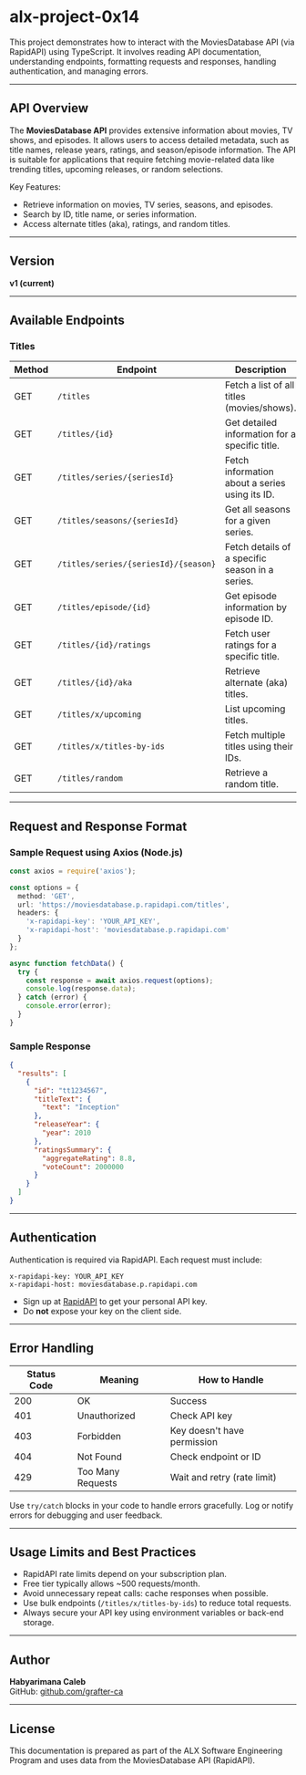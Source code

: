# alx-project-0x14

This project demonstrates how to interact with the MoviesDatabase API (via RapidAPI) using TypeScript. It involves reading API documentation, understanding endpoints, formatting requests and responses, handling authentication, and managing errors.

---

## API Overview

The **MoviesDatabase API** provides extensive information about movies, TV shows, and episodes. It allows users to access detailed metadata, such as title names, release years, ratings, and season/episode information. The API is suitable for applications that require fetching movie-related data like trending titles, upcoming releases, or random selections.

Key Features:
- Retrieve information on movies, TV series, seasons, and episodes.
- Search by ID, title name, or series information.
- Access alternate titles (aka), ratings, and random titles.

---

## Version

**v1 (current)**

---

## Available Endpoints

### Titles

| Method | Endpoint | Description |
|--------|----------|-------------|
| GET | `/titles` | Fetch a list of all titles (movies/shows). |
| GET | `/titles/{id}` | Get detailed information for a specific title. |
| GET | `/titles/series/{seriesId}` | Fetch information about a series using its ID. |
| GET | `/titles/seasons/{seriesId}` | Get all seasons for a given series. |
| GET | `/titles/series/{seriesId}/{season}` | Fetch details of a specific season in a series. |
| GET | `/titles/episode/{id}` | Get episode information by episode ID. |
| GET | `/titles/{id}/ratings` | Fetch user ratings for a specific title. |
| GET | `/titles/{id}/aka` | Retrieve alternate (aka) titles. |
| GET | `/titles/x/upcoming` | List upcoming titles. |
| GET | `/titles/x/titles-by-ids` | Fetch multiple titles using their IDs. |
| GET | `/titles/random` | Retrieve a random title. |

---

## Request and Response Format

### Sample Request using Axios (Node.js)

```ts
const axios = require('axios');

const options = {
  method: 'GET',
  url: 'https://moviesdatabase.p.rapidapi.com/titles',
  headers: {
    'x-rapidapi-key': 'YOUR_API_KEY',
    'x-rapidapi-host': 'moviesdatabase.p.rapidapi.com'
  }
};

async function fetchData() {
  try {
    const response = await axios.request(options);
    console.log(response.data);
  } catch (error) {
    console.error(error);
  }
}
```

### Sample Response

```json
{
  "results": [
    {
      "id": "tt1234567",
      "titleText": {
        "text": "Inception"
      },
      "releaseYear": {
        "year": 2010
      },
      "ratingsSummary": {
        "aggregateRating": 8.8,
        "voteCount": 2000000
      }
    }
  ]
}
```

---

## Authentication

Authentication is required via RapidAPI. Each request must include:

```
x-rapidapi-key: YOUR_API_KEY
x-rapidapi-host: moviesdatabase.p.rapidapi.com
```

- Sign up at [RapidAPI](https://rapidapi.com/) to get your personal API key.
- Do **not** expose your key on the client side.

---

## Error Handling

| Status Code | Meaning | How to Handle |
|-------------|---------|----------------|
| 200 | OK | Success |
| 401 | Unauthorized | Check API key |
| 403 | Forbidden | Key doesn't have permission |
| 404 | Not Found | Check endpoint or ID |
| 429 | Too Many Requests | Wait and retry (rate limit) |

Use `try/catch` blocks in your code to handle errors gracefully. Log or notify errors for debugging and user feedback.

---

## Usage Limits and Best Practices

- RapidAPI rate limits depend on your subscription plan.
- Free tier typically allows ~500 requests/month.
- Avoid unnecessary repeat calls: cache responses when possible.
- Use bulk endpoints (`/titles/x/titles-by-ids`) to reduce total requests.
- Always secure your API key using environment variables or back-end storage.

---

## Author

**Habyarimana Caleb**  
GitHub: [github.com/grafter-ca](https://github.com/grafter-ca)

---

## License

This documentation is prepared as part of the ALX Software Engineering Program and uses data from the MoviesDatabase API (RapidAPI).
